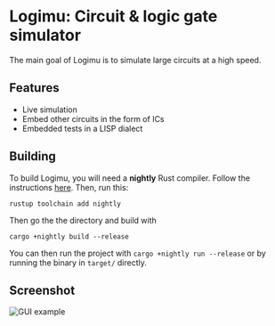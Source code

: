 # Logimu: Circuit & logic gate simulator

The main goal of Logimu is to simulate large circuits at a high speed.

## Features

- Live simulation
- Embed other circuits in the form of ICs
- Embedded tests in a LISP dialect

## Building

To build Logimu, you will need a **nightly** Rust compiler. Follow the
instructions [here](https://www.rust-lang.org/learn/get-started). Then,
run this:

```
rustup toolchain add nightly
```

Then go the the directory and build with

```
cargo +nightly build --release
```

You can then run the project with `cargo +nightly run --release` or by
running the binary in `target/` directly.

## Screenshot

![GUI example](https://static.salt-inc.org/logimu/gui_2.png)
